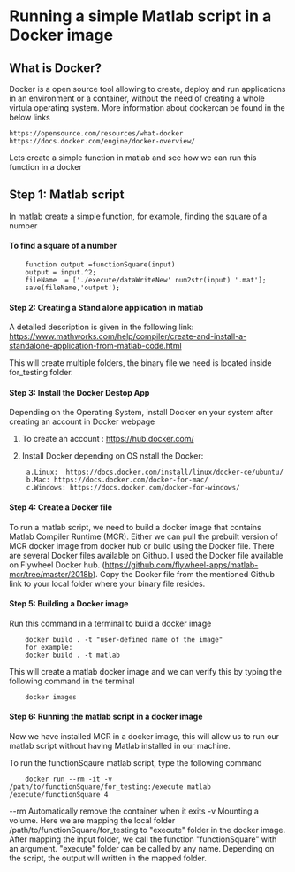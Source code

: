 # Running a simple Matlab script in a Docker image

## What is Docker?
Docker is a open source tool allowing to create, deploy and run applications in an environment or a container, without the need of creating a whole virtula operating system. More information about dockercan be found in the below links

    https://opensource.com/resources/what-docker
    https://docs.docker.com/engine/docker-overview/

Lets create a simple function in matlab and see how we can run this function in a docker



## Step 1: Matlab script
In matlab create a simple function, for example, finding the square of a number 

#### To find a square of a number
        
        function output =functionSquare(input)
        output = input.^2;
        fileName  = ['./execute/dataWriteNew' num2str(input) '.mat'];
        save(fileName,'output');

#### Step 2: Creating a Stand alone application in matlab 

A detailed description is given in the following link: 
https://www.mathworks.com/help/compiler/create-and-install-a-standalone-application-from-matlab-code.html

This will create multiple folders, the binary file we need is located inside for_testing folder.

#### Step 3: Install the Docker Destop App

Depending on the Operating System, install Docker on your system after creating an account in Docker webpage

1. To create an account : https://hub.docker.com/
2. Install Docker depending on OS
nstall the Docker: 

        a.Linux:  https://docs.docker.com/install/linux/docker-ce/ubuntu/
        b.Mac: https://docs.docker.com/docker-for-mac/
        c.Windows: https://docs.docker.com/docker-for-windows/


#### Step 4: Create a Docker file
To run a matlab script, we need to build a docker image that contains Matlab Compiler Runtime (MCR).
Either we can pull the prebuilt version of MCR docker image from docker hub or build using the Docker file. There are several Docker files available on Github. I used the Docker file available on Flywheel Docker hub. (https://github.com/flywheel-apps/matlab-mcr/tree/master/2018b). 
Copy the  Docker file  from the mentioned Github link to your local folder where your  binary file resides.

#### Step 5: Building a Docker image

Run this command in a terminal to build a docker image

        docker build . -t "user-defined name of the image"
        for example:
        docker build . -t matlab

This will create a matlab docker image and we can verify this by typing the following command in the terminal

        docker images
        

#### Step 6: Running  the  matlab script in a docker image

Now we have installed MCR in a docker image, this will allow us to run our matlab script without having Matlab installed in our machine.

To run the functionSqaure matlab script, type the following command 

        docker run --rm -it -v /path/to/functionSquare/for_testing:/execute matlab /execute/functionSquare 4


--rm  Automatically remove the container when it exits
-v  Mounting a volume. Here we are mapping the local folder /path/to/functionSquare/for_testing  to  "execute" folder in the docker image. 
After mapping the input folder, we call the function "functionSquare" with an argument. "execute" folder can be called by any name. Depending on the script, the output will written in  the mapped folder.






















